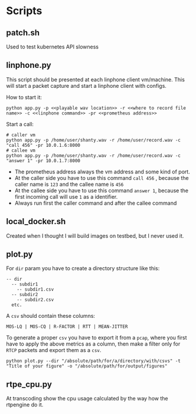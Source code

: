 # Scripts

## patch.sh

Used to test kubernetes API slowness

## linphone.py

This script should be presented at each linphone client vm/machine. This will start 
a packet capture and start a linphone client with configs. 

How to start it:

```
python app.py -p <<playable wav location>> -r <<where to record file name>> -c <<linphone command>> -pr <<prometheus address>>
```

Start a call:

```
# caller vm
python app.py -p /home/user/shanty.wav -r /home/user/record.wav -c "call 456" -pr 10.0.1.6:8000
# callee vm
python app.py -p /home/user/shanty.wav -r /home/user/record.wav -c "answer 1" -pr 10.0.1.7:8000
```

- The prometheus address always the vm address and some kind of port.
- At the caller side you have to use this command  `call 456` , because the caller name is 
  `123` and the callee name is `456`
- At the callee side you have to use this command `answer 1`, because the first incoming call
  will use `1` as a identifier. 
- Always run first the caller command and after the callee command

## local_docker.sh

Created when I thought I will build images on testbed, but I never used it. 

## plot.py

For `dir` param you have to create a directory structure like this: 

```
-- dir
  -- subdir1
    -- subdir1.csv
  -- subdir2
    -- subdir2.csv
  etc.
```

A `csv` should contain these columns: 

```
MOS-LQ | MOS-CQ | R-FACTOR | RTT | MEAN-JITTER
```

To generate a proper `csv` you have to export it from a `pcap`, where you first have to 
apply the above metrics as a column, then make a filter only for `RTCP` packets and export them 
as a `csv`.

```
python plot.py --dir "/absolute/path/for/a/directory/with/csvs" -t "Title of your figure" -o "/absolute/path/for/output/figures"
```

## rtpe_cpu.py

At transcoding show the cpu usage calculated by the way how the rtpengine do it. 